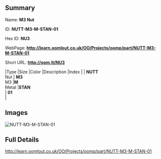 

## Summary
 
Name: __M3 Nut__

ID: __NUTT-M3-M-STAN-01__

Hex ID: __NU3__

WebPage: __http://learn.oomlout.co.uk/OO/Projects/oomp/part/NUTT-M3-M-STAN-01__

Short URL: __http://oom.lt/NU3__


|Type   |Size   |Color   |Description   |Index   |
| __NUTT__ <br>Nut  | __M3__<br>M3   |__M__<br>Metal    |__STAN__<br>    | __01__<br>  |


## Images
![NUTT-M3-M-STAN-01](http://oomlout.com/oomp-gen/parts/NUTT-M3-M-STAN-01/NUTT-M3-M-STAN-01_420.jpg)

## Full Details

 http://learn.oomlout.co.uk/OO/Projects/oomp/part/NUTT-M3-M-STAN-01


